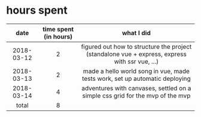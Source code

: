 # hours spent

|    date    | time spent (in hours) |                                           what I did                                           |
| :--------: | :-------------------: | :--------------------------------------------------------------------------------------------: |
| 2018-03-12 |           2           | figured out how to structure the project (standalone vue + express, express with ssr vue, ...) |
| 2018-03-13 |           2           |          made a hello world song in vue, made tests work, set up automatic deploying           |
| 2018-03-14 |           4           |         adventures with canvases, settled on a simple css grid for the mvp of the mvp          |
|   total    |           8           |                                                                                                |
